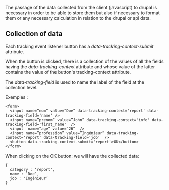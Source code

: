 The passage of the data collected from the client (javascript) to drupal is necessary in order to be able to store them but also if necessary to format them or any necessary calculation in relation to the drupal or api data.

 

## Collection of data

Each tracking event listener button has a _data-tracking-context-submit_ attribute.

When the button is clicked, there is a collection of the values ​​of all the fields having the _data-tracking-context_ attribute and whose value of the latter contains the value of the button's tracking-context attribute.

The _data-tracking-field_ is used to name the label of the field at the collection level.

Exemples :

```
<form>   
  <input name=”nom” value=”Doe” data-tracking-context='report' data-tracking-field='name' />   
  <input name=”prenom” value=”John” data-tracking-context='info' data-tracking-field='first_name'  />   
  <input  name=”age” value=”26”  />   
  <input name=”profession” value=”Ingénieur” data-tracking-context='report' data-tracking-field='job'  />   
  <button data-tracking-context-submit='report'>OK</button>
</form>
```

When clicking on the OK button: we will have the collected data:

```
{   
  category : ‘report',￼
  name : ‘Doe’,￼
  job : 'Ingénieur’
}
```